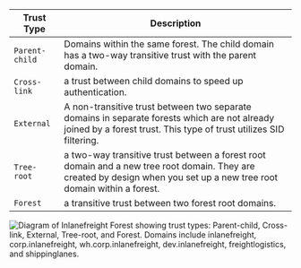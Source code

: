 | **Trust Type** | **Description**                                                                                                                                                        |
| -------------- | ---------------------------------------------------------------------------------------------------------------------------------------------------------------------- |
| `Parent-child` | Domains within the same forest. The child domain has a two-way transitive trust with the parent domain.                                                                |
| `Cross-link`   | a trust between child domains to speed up authentication.                                                                                                              |
| `External`     | A non-transitive trust between two separate domains in separate forests which are not already joined by a forest trust. This type of trust utilizes SID filtering.     |
| `Tree-root`    | a two-way transitive trust between a forest root domain and a new tree root domain. They are created by design when you set up a new tree root domain within a forest. |
| `Forest`       | a transitive trust between two forest root domains.                                                                                                                    |
![Diagram of Inlanefreight Forest showing trust types: Parent-child, Cross-link, External, Tree-root, and Forest. Domains include inlanefreight, corp.inlanefreight, wh.corp.inlanefreight, dev.inlanefreight, freightlogistics, and shippinglanes.](https://academy.hackthebox.com/storage/modules/74/trusts-diagram.png)

